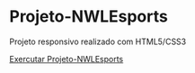 # Projeto-NWLEsports
 Projeto responsivo realizado com HTML5/CSS3
 
 <a href="https://vitorfidelis.github.io/Projeto-NWLEsports/">Exercutar Projeto-NWLEsports</a>
